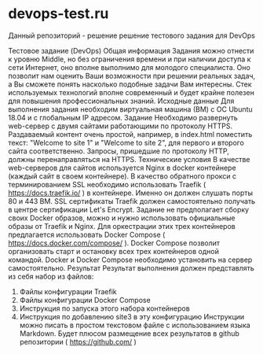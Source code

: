 # devops-test.ru
Данный репозиторий - решение решение тестового задания для DevOps

Тестовое задание (DevOps)
Общая информация
Задания можно отнести к уровню Middle, но без ограничения времени и при наличии доступа к сети Интернет, оно вполне выполнимо для молодого
специалиста.
Оно позволит нам оценить Ваши возможности при решении реальных задач, а Вы сможете понять насколько подобные задачи Вам интересны.
Стек используемых технологий вполне современный и будет крайне полезен для повышения профессиональных знаний.
Исходные данные
Для выполнения задания необходим виртуальная машина (ВМ) с ОС Ubuntu 18.04 и с глобальным IP адресом. 
Задание
Необходимо развернуть web-сервер с двумя сайтами работающими по протоколу HTTPS. Раздаваемый контент очень простой, например, в index.html
поместить текст: "Welcome to site 1" и "Welcome to site 2", для первого и второго сайта соответственно.
Запросы, пришедшие по протоколу HTTP, должны перенаправляться на HTTPS.
Технические условия
В качестве web-серверов для сайтов используется Nginx в docker контейнере (каждый сайт в своем контейнере).
В качество обратного прокси с терминированием SSL необходимо использовать Traefik ( https://docs.traefik.io/ ) в контейнере. Именно он должен
слушать порты 80 и 443 ВМ. SSL сертификаты Traefik должен самостоятельно получать в центре сертификации Let's Encrypt.
Задание не предполагает сборку своих Docker образов, можно и нужно использовать официальные образы от Traefik и Nginx.
Для оркестрации этих трех контейнеров предлагается использовать Docker Compose ( https://docs.docker.com/compose/ ). Docker Compose позволит
организовать старт и остановку всех трех контейнеров одной командой.
Docker и Docker Compose необходимо установить на сервер самостоятельно.
Результат
Результат выполнения должен представлять из себя набор из файлов:
1. Файлы конфигурации Traefik
2. Файлы конфигурации Docker Compose
3. Инструкция по запуска этого набора контейнеров
4. Инструкция по добавлению site3 в эту конфигурацию
Инструкции можно писать в простом текстовом файле с использованием языка Markdown.
Будет плюсом размещение всех результатов в github репозитории ( https://github.com/ )
